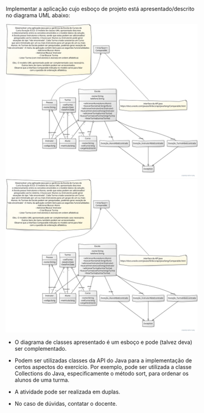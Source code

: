 Implementar a aplicação cujo esboço de projeto está apresentado/descrito no diagrama UML abaixo:

![Alt text](uml.svg)
<img src="uml.svg">

- O diagrama de classes apresentado é um esboço e pode (talvez deva) ser complementado.

- Podem ser utilizadas classes da API do Java para a implementação de certos aspectos do exercício. Por exemplo, pode ser utilizada a classe Collections do Java, especificamente o método sort, para ordenar os alunos de uma turma.

- A atividade pode ser realizada em duplas.

- No caso de dúvidas, contatar o docente.